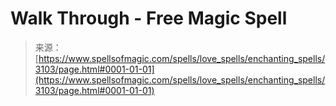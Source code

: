 <!--yml

category: 未分类

date: 2024-06-12 18:36:53

-->

# Walk Through - Free Magic Spell

> 来源：[https://www.spellsofmagic.com/spells/love_spells/enchanting_spells/3103/page.html#0001-01-01](https://www.spellsofmagic.com/spells/love_spells/enchanting_spells/3103/page.html#0001-01-01)
